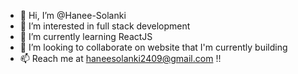 - 👋 Hi, I’m @Hanee-Solanki
- 👀 I’m interested in full stack development
- 🌱 I’m currently learning ReactJS
- 💞️ I’m looking to collaborate on website that I'm currently building
- 📫 Reach me at haneesolanki2409@gmail.com !!

<!---
Hanee-Solanki/Hanee-Solanki is a ✨ special ✨ repository because its `README.md` (this file) appears on your GitHub profile.
You can click the Preview link to take a look at your changes.
--->
